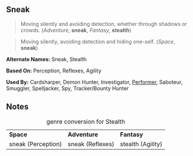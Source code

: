 Sneak
-----

> Moving silently and avoiding detection, whether through shadows or crowds. (_Adventure_, __sneak__, _Fantasy_, __stealth__)

> Moving silently, avoiding detection and hiding one-self. (_Space_, __sneak__)

__Alternate Names:__ Sneak, Stealth

__Based On:__ <span title='Space'>Perception</span>, <span title='Adventure'>Reflexes</span>, <span title='Fantasy'>Agility</span>

__Used By:__ Cardsharper, Demon Hunter, Investigator, [Performer](Performer.md), Saboteur, Smuggler, Spelljacker, Spy, Tracker/Bounty Hunter

Notes
-----

<table>
<caption>genre conversion for Stealth</caption>
<tr><td><strong>Space</strong></td><td><strong>Adventure</strong></td><td><strong>Fantasy</strong></td></tr>
<tr><td>sneak (Perception)</td><td>sneak (Reflexes)</td><td>stealth (Agility)</td></tr>
</table>
